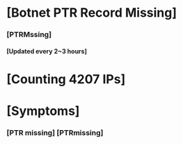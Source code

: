 # [Botnet PTR Record Missing]
### [PTRMssing]
#### [Updated every 2~3 hours]

# [Counting 4207 IPs]

# [Symptoms] 
###   [PTR missing] [PTRmissing]
